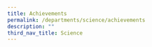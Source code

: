 ```yaml
---
title: Achievements
permalink: /departments/science/achievements
description: ""
third_nav_title: Science
---
```

